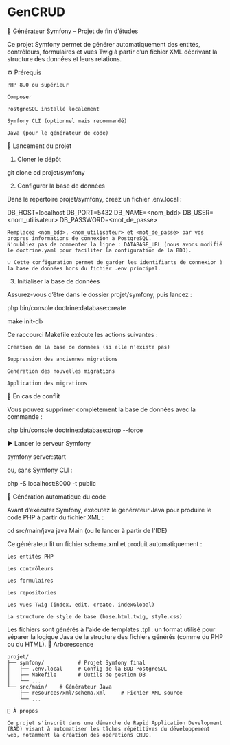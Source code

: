 # GenCRUD

🧩 Générateur Symfony – Projet de fin d’études

Ce projet Symfony permet de générer automatiquement des entités, contrôleurs, formulaires et vues Twig à partir d’un fichier XML décrivant la structure des données et leurs relations.

⚙️ Prérequis

    PHP 8.0 ou supérieur

    Composer

    PostgreSQL installé localement

    Symfony CLI (optionnel mais recommandé)

    Java (pour le générateur de code)

🚀 Lancement du projet
1. Cloner le dépôt

git clone <url-du-repo>
cd projet/symfony

2. Configurer la base de données

Dans le répertoire projet/symfony, créez un fichier .env.local :

DB_HOST=localhost
DB_PORT=5432
DB_NAME=<nom_bdd>
DB_USER=<nom_utilisateur>
DB_PASSWORD=<mot_de_passe>

    Remplacez <nom_bdd>, <nom_utilisateur> et <mot_de_passe> par vos propres informations de connexion à PostgreSQL.
    N'oubliez pas de commenter la ligne : DATABASE_URL (nous avons modifié le doctrine.yaml pour faciliter la configuration de la BDD).

    💡 Cette configuration permet de garder les identifiants de connexion à la base de données hors du fichier .env principal.

3. Initialiser la base de données

Assurez-vous d’être dans le dossier projet/symfony, puis lancez :

php bin/console doctrine:database:create

make init-db

Ce raccourci Makefile exécute les actions suivantes :

    Création de la base de données (si elle n’existe pas)

    Suppression des anciennes migrations

    Génération des nouvelles migrations

    Application des migrations

🧼 En cas de conflit

Vous pouvez supprimer complètement la base de données avec la commande :

php bin/console doctrine:database:drop --force

▶️ Lancer le serveur Symfony

symfony server:start

ou, sans Symfony CLI :

php -S localhost:8000 -t public

🔧 Génération automatique du code

Avant d’exécuter Symfony, exécutez le générateur Java pour produire le code PHP à partir du fichier XML :

cd src/main/java
java Main (ou le lancer à partir de l'IDE)

Ce générateur lit un fichier schema.xml et produit automatiquement :

    Les entités PHP

    Les contrôleurs

    Les formulaires

    Les repositories

    Les vues Twig (index, edit, create, indexGlobal)

    La structure de style de base (base.html.twig, style.css)

Les fichiers sont générés à l'aide de templates .tpl : un format utilisé pour séparer la logique Java de la structure des fichiers générés (comme du PHP ou du HTML).
📁 Arborescence

```
projet/
├── symfony/           # Projet Symfony final
│   ├── .env.local     # Config de la BDD PostgreSQL
│   ├── Makefile       # Outils de gestion DB
│   └── ...
└── src/main/    # Générateur Java
    ├── resources/xml/schema.xml     # Fichier XML source
    └── ...

🧠 À propos

Ce projet s'inscrit dans une démarche de Rapid Application Development (RAD) visant à automatiser les tâches répétitives du développement web, notamment la création des opérations CRUD.
